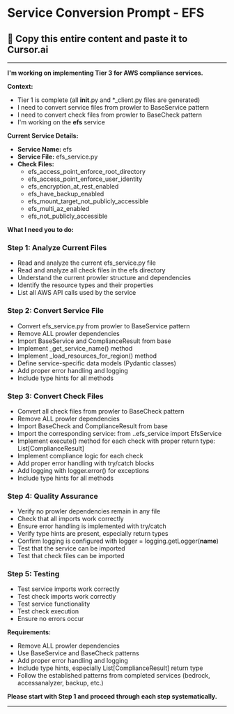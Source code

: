 # Service Conversion Prompt - EFS

## 🎯 Copy this entire content and paste it to Cursor.ai

---

**I'm working on implementing Tier 3 for AWS compliance services.**

**Context:**
- Tier 1 is complete (all __init__.py and *_client.py files are generated)
- I need to convert service files from prowler to BaseService pattern
- I need to convert check files from prowler to BaseCheck pattern
- I'm working on the **efs** service

**Current Service Details:**
- **Service Name:** efs
- **Service File:** efs_service.py
- **Check Files:** 
  - efs_access_point_enforce_root_directory
  - efs_access_point_enforce_user_identity
  - efs_encryption_at_rest_enabled
  - efs_have_backup_enabled
  - efs_mount_target_not_publicly_accessible
  - efs_multi_az_enabled
  - efs_not_publicly_accessible

**What I need you to do:**

### Step 1: Analyze Current Files
- Read and analyze the current efs_service.py file
- Read and analyze all check files in the efs directory
- Understand the current prowler structure and dependencies
- Identify the resource types and their properties
- List all AWS API calls used by the service

### Step 2: Convert Service File
- Convert efs_service.py from prowler to BaseService pattern
- Remove ALL prowler dependencies
- Import BaseService and ComplianceResult from base
- Implement _get_service_name() method
- Implement _load_resources_for_region() method
- Define service-specific data models (Pydantic classes)
- Add proper error handling and logging
- Include type hints for all methods

### Step 3: Convert Check Files
- Convert all check files from prowler to BaseCheck pattern
- Remove ALL prowler dependencies
- Import BaseCheck and ComplianceResult from base
- Import the corresponding service: from ..efs_service import EfsService
- Implement execute() method for each check with proper return type: List[ComplianceResult]
- Implement compliance logic for each check
- Add proper error handling with try/catch blocks
- Add logging with logger.error() for exceptions
- Include type hints for all methods

### Step 4: Quality Assurance
- Verify no prowler dependencies remain in any file
- Check that all imports work correctly
- Ensure error handling is implemented with try/catch
- Verify type hints are present, especially return types
- Confirm logging is configured with logger = logging.getLogger(__name__)
- Test that the service can be imported
- Test that check files can be imported

### Step 5: Testing
- Test service imports work correctly
- Test check imports work correctly
- Test service functionality
- Test check execution
- Ensure no errors occur

**Requirements:**
- Remove ALL prowler dependencies
- Use BaseService and BaseCheck patterns
- Add proper error handling and logging
- Include type hints, especially List[ComplianceResult] return type
- Follow the established patterns from completed services (bedrock, accessanalyzer, backup, etc.)

**Please start with Step 1 and proceed through each step systematically.**

---
